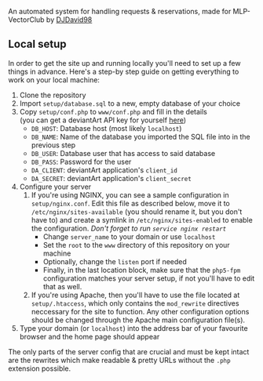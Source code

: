An automated system for handling requests & reservations, made for MLP-VectorClub by [DJDavid98](http://djdavid98.eu)

## Local setup

In order to get the site up and running locally you'll need to set up a few things in advance. Here's a step-by step guide on getting everything to work on your local machine:

1. Clone the repository
2. Import `setup/database.sql` to a new, empty database of your choice
3. Copy `setup/conf.php` to `www/conf.php` and fill in the details<br>(you can get a deviantArt API key for yourself [here](http://www.deviantart.com/developers/register))
	- `DB_HOST`: Database host (most likely `localhost`)
	- `DB_NAME`: Name of the database you imported the SQL file into in the previous step
	- `DB_USER`: Database user that has access to said database
	- `DB_PASS`: Password for the user
	- `DA_CLIENT`: deviantArt application's `client_id`
	- `DA_SECRET`: deviantArt application's `client_secret`
4. Configure your server
    1. If you're using NGINX, you can see a sample configuration in `setup/nginx.conf`. Edit this file as described below, move it to `/etc/nginx/sites-available` (you should rename it, but you don't have to) and create a symlink in `/etc/nginx/sites-enabled` to enable the configuration. *Don't forget to run `service nginx restart`*
        - Change `server_name` to your domain or use `localhost`
        - Set the `root` to the `www` directory of this repository on your machine
        - Optionally, change the `listen` port if needed
        - Finally, in the last location block, make sure that the `php5-fpm` configuration matches your server setup, if not you'll have to edit that as well.
    2. If you're using Apache, then you'll have to use the file located at `setup/.htaccess`, which only contains the `mod_rewrite` directives neccessary for the site to function. Any other configuration options should be changed through the Apache main configuration file(s).
5. Type your domain (or `localhost`) into the address bar of your favourite browser and the home page should appear

The only parts of the server config that are crucial and must be kept intact are the rewrites which make readable & pretty URLs without the `.php` extension possible.